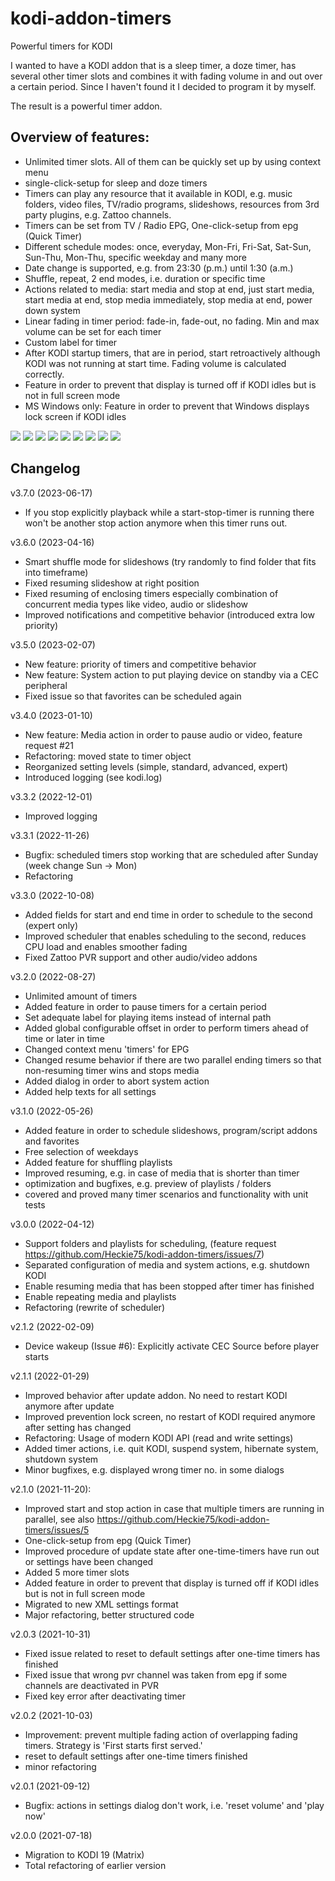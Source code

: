 # kodi-addon-timers
Powerful timers for KODI

I wanted to have a KODI addon that is a sleep timer, a doze timer, has several other timer slots and combines it with fading volume in and out over a certain period. Since I haven't found it I decided to program it by myself.

The result is a powerful timer addon.

## Overview of features:
* Unlimited timer slots. All of them can be quickly set up by using context menu
* single-click-setup for sleep and doze timers
* Timers can play any resource that it available in KODI, e.g. music folders, video files, TV/radio programs, slideshows, resources from 3rd party plugins, e.g. Zattoo channels.
* Timers can be set from TV / Radio EPG, One-click-setup from epg (Quick Timer)
* Different schedule modes: once, everyday, Mon-Fri, Fri-Sat, Sat-Sun, Sun-Thu, Mon-Thu, specific weekday and many more
* Date change is supported, e.g. from 23:30 (p.m.) until 1:30 (a.m.)
* Shuffle, repeat, 2 end modes, i.e. duration or specific time
* Actions related to media: start media and stop at end, just start media, start media at end, stop media immediately, stop media at end, power down system
* Linear fading in timer period: fade-in, fade-out, no fading. Min and max volume can be set for each timer
* Custom label for timer
* After KODI startup timers, that are in period, start retroactively although KODI was not running at start time. Fading volume is calculated correctly.
* Feature in order to prevent that display is turned off if KODI idles but is not in full screen mode
* MS Windows only: Feature in order to prevent that Windows displays lock screen if KODI idles

<img src="script.timers/resources/assets/screenshot_01.png?raw=true">

<img src="script.timers/resources/assets/screenshot_02.png?raw=true">

<img src="script.timers/resources/assets/screenshot_03.png?raw=true">

<img src="script.timers/resources/assets/screenshot_04.png?raw=true">

<img src="script.timers/resources/assets/screenshot_05.png?raw=true">

<img src="script.timers/resources/assets/screenshot_06.png?raw=true">

<img src="script.timers/resources/assets/screenshot_07.png?raw=true">

<img src="script.timers/resources/assets/screenshot_08.png?raw=true">

<img src="script.timers/resources/assets/screenshot_09.png?raw=true">

## Changelog
v3.7.0 (2023-06-17)
- If you stop explicitly playback while a start-stop-timer is running there won't be another stop action anymore when this timer runs out.

v3.6.0 (2023-04-16)
- Smart shuffle mode for slideshows (try randomly to find folder that fits into timeframe)
- Fixed resuming slideshow at right position
- Fixed resuming of enclosing timers especially combination of concurrent media types like video, audio or slideshow
- Improved notifications and competitive behavior (introduced extra low priority)

v3.5.0 (2023-02-07)
- New feature: priority of timers and competitive behavior
- New feature: System action to put playing device on standby via a CEC peripheral
- Fixed issue so that favorites can be scheduled again

v3.4.0 (2023-01-10)
- New feature: Media action in order to pause audio or video, feature request #21
- Refactoring: moved state to timer object
- Reorganized setting levels (simple, standard, advanced, expert)
- Introduced logging (see kodi.log)

v3.3.2 (2022-12-01)
- Improved logging

v3.3.1 (2022-11-26)
- Bugfix: scheduled timers stop working that are scheduled after Sunday (week change Sun -> Mon)
- Refactoring

v3.3.0 (2022-10-08)
- Added fields for start and end time in order to schedule to the second (expert only)
- Improved scheduler that enables scheduling to the second, reduces CPU load and enables smoother fading
- Fixed Zattoo PVR support and other audio/video addons

v3.2.0 (2022-08-27)
- Unlimited amount of timers
- Added feature in order to pause timers for a certain period
- Set adequate label for playing items instead of internal path
- Added global configurable offset in order to perform timers ahead of time or later in time
- Changed context menu 'timers' for EPG
- Changed resume behavior if there are two parallel ending timers so that non-resuming timer wins and stops media
- Added dialog in order to abort system action
- Added help texts for all settings

v3.1.0 (2022-05-26)
- Added feature in order to schedule slideshows, program/script addons and favorites
- Free selection of weekdays
- Added feature for shuffling playlists
- Improved resuming, e.g. in case of media that is shorter than timer
- optimization and bugfixes, e.g. preview of playlists / folders
- covered and proved many timer scenarios and functionality with unit tests

v3.0.0 (2022-04-12)
- Support folders and playlists for scheduling, (feature request https://github.com/Heckie75/kodi-addon-timers/issues/7)
- Separated configuration of media and system actions, e.g. shutdown KODI
- Enable resuming media that has been stopped after timer has finished
- Enable repeating media and playlists
- Refactoring (rewrite of scheduler)

v2.1.2 (2022-02-09)
- Device wakeup (Issue #6): Explicitly activate CEC Source before player starts

v2.1.1 (2022-01-29)
- Improved behavior after update addon. No need to restart KODI anymore after update
- Improved prevention lock screen, no restart of KODI required anymore after setting has changed
- Refactoring: Usage of modern KODI API (read and write settings)
- Added timer actions, i.e. quit KODI, suspend system, hibernate system, shutdown system
- Minor bugfixes, e.g. displayed wrong timer no. in some dialogs

v2.1.0 (2021-11-20):
- Improved start and stop action in case that multiple timers are running in parallel, see also https://github.com/Heckie75/kodi-addon-timers/issues/5
- One-click-setup from epg (Quick Timer)
- Improved procedure of update state after one-time-timers have run out or settings have been changed
- Added 5 more timer slots
- Added feature in order to prevent that display is turned off if KODI idles but is not in full screen mode
- Migrated to new XML settings format
- Major refactoring, better structured code

v2.0.3 (2021-10-31)
- Fixed issue related to reset to default settings after one-time timers has finished
- Fixed issue that wrong pvr channel was taken from epg if some channels are deactivated in PVR
- Fixed key error after deactivating timer

v2.0.2 (2021-10-03)
- Improvement: prevent multiple fading action of overlapping fading timers. Strategy is 'First starts first served.'
- reset to default settings after one-time timers finished
- minor refactoring

v2.0.1 (2021-09-12)
- Bugfix: actions in settings dialog don't work, i.e. 'reset volume' and 'play now'

v2.0.0 (2021-07-18)
- Migration to KODI 19 (Matrix)
- Total refactoring of earlier version